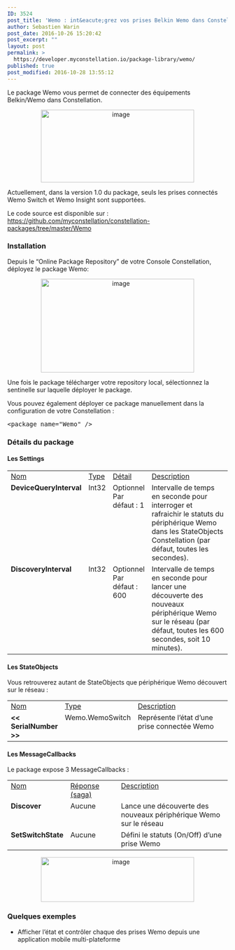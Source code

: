```yaml
---
ID: 3524
post_title: 'Wemo : int&eacute;grez vos prises Belkin Wemo dans Constellation'
author: Sebastien Warin
post_date: 2016-10-26 15:20:42
post_excerpt: ""
layout: post
permalink: >
  https://developer.myconstellation.io/package-library/wemo/
published: true
post_modified: 2016-10-28 13:55:12
---
```

<p>Le package Wemo vous permet de connecter des équipements Belkin/Wemo dans Constellation. </p> <p align="center"><img title="image" style="border-left-width: 0px; border-right-width: 0px; background-image: none; border-bottom-width: 0px; padding-top: 0px; padding-left: 0px; display: inline; padding-right: 0px; border-top-width: 0px" border="0" alt="image" src="https://developer.myconstellation.io/wp-content/uploads/2016/10/image-139.png" width="350" height="166"></p> <p align="left">Actuellement, dans la version 1.0 du package, seuls les prises connectés Wemo Switch et Wemo Insight sont supportées.</p> <p>Le code source est disponible sur : <a href="https://github.com/myconstellation/constellation-packages/tree/master/Wemo">https://github.com/myconstellation/constellation-packages/tree/master/Wemo</a>&nbsp; </p> <h3>Installation</h3> <p>Depuis le “Online Package Repository” de votre Console Constellation, déployez le package Wemo:</p> <p align="center"><a href="https://developer.myconstellation.io/wp-content/uploads/2016/10/image-140.png"><img title="image" style="border-left-width: 0px; border-right-width: 0px; background-image: none; border-bottom-width: 0px; padding-top: 0px; padding-left: 0px; display: inline; padding-right: 0px; border-top-width: 0px" border="0" alt="image" src="https://developer.myconstellation.io/wp-content/uploads/2016/10/image_thumb-128.png" width="350" height="214"></a></p> <p>Une fois le package télécharger votre repository local, sélectionnez la sentinelle sur laquelle déployer le package.</p> <p align="center"></p> <p align="left">Vous pouvez également déployer ce package manuellement dans la configuration de votre Constellation :</p><pre class="lang:html5 decode:true">&lt;package name="Wemo" /&gt;</pre>
<h3>Détails du package</h3>
<h4>Les Settings</h4>
<table cellspacing="0" cellpadding="2" width="100%" border="0">
<tbody>
<tr>
<td valign="top" width="10"><u>Nom</u></td>
<td valign="top" width="10"><u>Type</u></td>
<td valign="top" width="10"><u>Détail</u></td>
<td valign="top" width="478"><u>Description</u></td></tr>
<tr>
<td valign="top" width="10"><strong>DeviceQueryInterval</strong></td>
<td valign="top" width="10">Int32</td>
<td valign="top" width="10">Optionnel<br>Par défaut : 1</td>
<td valign="top" width="478">Intervalle de temps en seconde pour interroger et rafraichir le statuts du périphérique Wemo dans les StateObjects Constellation (par défaut, toutes les secondes).</td></tr>
<tr>
<td valign="top" width="10"><strong>DiscoveryInterval</strong></td>
<td valign="top" width="10">Int32</td>
<td valign="top" width="10">Optionnel<br>Par défaut : 600</td>
<td valign="top" width="478">Intervalle de temps en seconde pour lancer une découverte des nouveaux périphérique Wemo sur le réseau (par défaut, toutes les 600 secondes, soit 10 minutes).</td></tr></tbody></table>
<h4>Les StateObjects</h4>
<p>Vous retrouverez autant de StateObjects que périphérique Wemo découvert sur le réseau :</p>
<table cellspacing="0" cellpadding="2" width="100%" border="0">
<tbody>
<tr>
<td valign="top" width="10"><u>Nom</u></td>
<td valign="top" width="10"><u>Type</u></td>
<td valign="top" width="446"><u>Description</u></td></tr>
<tr>
<td valign="top" width="10"><strong>&lt;&lt; SerialNumber &gt;&gt;</strong></td>
<td valign="top" width="10">Wemo.WemoSwitch</td>
<td valign="top" width="446">Représente l’état d’une prise connectée Wemo</td></tr></tbody></table>
<h4 align="left">Les MessageCallbacks</h4>
<p>Le package expose 3 MessageCallbacks :</p>
<table cellspacing="0" cellpadding="2" width="100%" border="0">
<tbody>
<tr>
<td valign="top" width="10"><u>Nom</u></td>
<td valign="top" width="141"><u>Réponse (saga)</u></td>
<td valign="top" width="407"><u>Description</u></td></tr>
<tr>
<td valign="top" width="10"><strong>Discover</strong></td>
<td valign="top" width="141">Aucune</td>
<td valign="top" width="407">Lance une découverte des nouveaux périphérique Wemo sur le réseau</td></tr>
<tr>
<td valign="top" width="10"><strong>SetSwitchState</strong></td>
<td valign="top" width="141">Aucune</td>
<td valign="top" width="407">Défini le statuts (On/Off) d’une prise Wemo</td></tr></tbody></table>
<p align="center"><a href="https://developer.myconstellation.io/wp-content/uploads/2016/10/image-141.png"><img title="image" style="border-left-width: 0px; border-right-width: 0px; background-image: none; border-bottom-width: 0px; padding-top: 0px; padding-left: 0px; display: inline; padding-right: 0px; border-top-width: 0px" border="0" alt="image" src="https://developer.myconstellation.io/wp-content/uploads/2016/10/image_thumb-129.png" width="350" height="102"></a></p>
<h3 align="left">Quelques exemples</h3>
<ul>
<li>Afficher l’état et contrôler chaque des prises Wemo depuis une application mobile multi-plateforme</li></ul>
